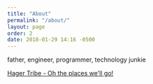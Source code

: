 ```yaml
---
title: "About"
permalink: "/about/"
layout: page
order: 2
date: 2018-01-29 14:16 -0500
---
```

father, engineer, programmer, technology junkie

[Hager Tribe - Oh the places we'll go!](http://www.hagertribe.com/)
